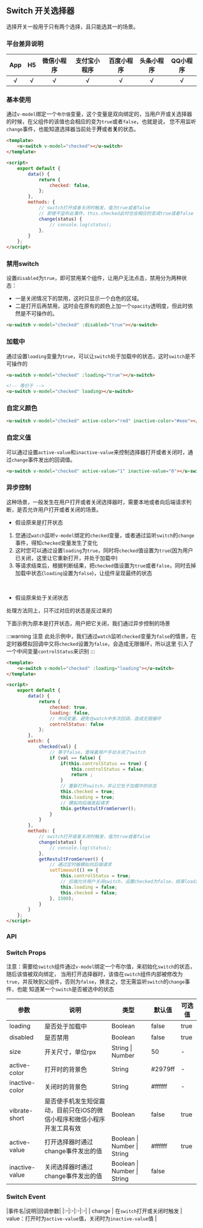 ## Switch 开关选择器

<demo-model url="/pages/componentsB/switch/index"></demo-model>


选择开关一般用于只有两个选择，且只能选其一的场景。

### 平台差异说明

|App|H5|微信小程序|支付宝小程序|百度小程序|头条小程序|QQ小程序|
|:-:|:-:|:-:|:-:|:-:|:-:|:-:|
|√|√|√|√|√|√|√|

### 基本使用

通过`v-model`绑定一个`布尔值`变量，这个变量是双向绑定的，当用户开或关选择器的时候，在父组件的该值也会相应的变为`true`或者`false`，也就是说，
您不用监听`change`事件，也能知道选择器当前处于**开**或者**关**的状态。


```html
<template>
	<u-switch v-model="checked"></u-switch>
</template>

<script>
	export default {
		data() {
			return {
				checked: false,
			};
		},
		methods: {
			// switch打开或者关闭时触发，值为true或者false
			// 即使不监听此事件，this.checked此时也会相应的变成true或者false
			change(status) {
				// console.log(status);
			},
		}
	};
</script>
```

### 禁用switch

设置`disabled`为`true`，即可禁用某个组件，让用户无法点击，禁用分为两种状态：

- 一是关闭情况下的禁用，这时只显示一个白色的区域。
- 二是打开后再禁用，这时会在原有的颜色上加一个`opacity`透明度，但此时依然是不可操作的。

```html
<u-switch v-model="checked" :disabled="true"></u-switch>
```

### 加载中

通过设置`loading`变量为`true`，可以让`switch`处于加载中的状态，这时`switch`是不可操作的

```html
<u-switch v-model="checked" :loading="true"></u-switch>

<!-- 等价于 -->
<u-switch v-model="checked" loading></u-switch>
```

### 自定义颜色

```html
<u-switch v-model="checked" active-color="red" inactive-color="#eee"></u-switch>
```

### 自定义值

可以通过设置`active-value`和`inactive-value`来控制选择器打开或者关闭时，通过`change`事件发出的回调值。

```html
<u-switch v-model="checked" active-value="1" inactive-value="0"></u-switch>
```


### 异步控制

这种场景，一般发生在用户打开或者关闭选择器时，需要本地或者向后端请求判断，是否允许用户打开或者关闭的场景。  

- 假设原来是打开状态

1. 您通过`watch`监听`v-model`绑定的`checked`变量，或者通过监听`switch`的`change`事件，得知`checked`变量发生了变化
2. 这时您可以通过设置`loading`为`true`，同时将`checked`值设置为`true`(因为用户已关闭，这里让它重新打开，并处于加载中)
3. 等请求结束后，根据判断结果，把`checked`值设置为`true`或者`false`，同时去掉加载中状态(`loading`设置为`false`)，让组件呈现最终的状态

<br>

- 假设原来处于关闭状态

处理方法同上，只不过对应的状态是反过来的  

下面示例为原本是打开状态，用户把它关闭，我们通过异步控制的场景

:::warning 注意
此处示例中，我们通过`watch`监听`checked`变量为`false`的情景，在定时器模拟回调中又将`checked`设置为`false`，会造成无限循环，所以这里
引入了一个中间变量`controlStatus`来识别
:::


```html
<template>
	<u-switch v-model="checked" :loading="loading"></u-switch>
</template>

<script>
	export default {
		data() {
			return {
				checked: true,
				loading: false,
				// 中间变量，避免在watch中多次回调，造成无限循环
				controlStatus: false
			};
		},
		watch: {
			checked(val) {
				// 等于false，意味着用户手动关闭了switch
				if (val == false) {
					if(this.controlStatus == true) {
						this.controlStatus = false;
						return ;
					}
					// 重新打开switch，并让它处于加载中的状态
					this.checked = true;
					this.loading = true;
					// 模拟向后端发起请求
					this.getRestultFromServer();
				}
			}
		},
		methods: {
			// switch打开或者关闭时触发，值为true或者false
			change(status) {
				// console.log(status);
			},
			getRestultFromServer() {
				// 通过定时器模拟向后端请求
				setTimeout(() => {
					this.controlStatus = true;
					// 后端允许用户关闭switch，设置checked为false，结束loading状态
					this.loading = false;
					this.checked = false;
				}, 1500);
			}
		}
	};
</script>
```



### API

### Switch Props

注意：需要给`switch`组件通过`v-model`绑定一个布尔值，来初始化`switch`的状态，随后该值被双向绑定，
当用打开选择器时，该值在`switch`组件内部被修改为`true`，并反映到父组件，否则为`false`，换言之，您无需监听`switch`的`change`事件，也能
知道某一个`switch`是否被选中的状态

| 参数          | 说明            | 类型            | 默认值             |  可选值   |
|-------------  |---------------- |---------------|------------------ |-------- |
| loading | 是否处于加载中  | Boolean | false | true |
| disabled | 是否禁用  | Boolean | false | true |
| size | 开关尺寸，单位rpx | String \| Number  | 50 | - |
| active-color | 打开时的背景色 | String  | #2979ff | - |
| inactive-color | 关闭时的背景色 | String  | #ffffff | - |
| vibrate-short | 是否使手机发生短促震动，目前只在iOS的微信小程序和微信小程序开发工具有效  | Boolean | false | true |
| active-value | 打开选择器时通过change事件发出的值 | Boolean \| Number \| String  | #ffffff | true |
| inactive-value | 关闭选择器时通过change事件发出的值 | Boolean \| Number \| String | false |


### Switch Event

|事件名|说明|回调参数|
|:-|:-|:-|:-|
| change | 在`switch`打开或关闭时触发 | value：打开时为`active-value`值，关闭时为`inactive-value`值 |
